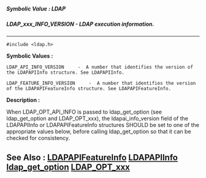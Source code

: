 ##### Symbolic Value : LDAP
##### LDAP_xxx_INFO_VERSION - LDAP execution information.
---
```
#include <ldap.h>
```

**Symbolic Values :**

	LDAP_API_INFO_VERSION	  -  A number that identifies the version of the LDAPAPIInfo structure. See LDAPAPIInfo.

	LDAP_FEATURE_INFO_VERSION	  -  A number that identifies the version of the LDAPAPIFeatureInfo structure. See LDAPAPIFeatureInfo.


**Description :**

When LDAP_OPT_API_INFO is passed to ldap_get_option (see ldap_get_option and LDAP_OPT_xxx), the ldapai_info_version field of the LDAPAPIInfo or LDAPAPIFeatureInfo structures SHOULD be set to one of the appropriate values below, before calling ldap_get_option so that it can be checked for consistency.  


**See Also :**
[LDAPAPIFeatureInfo](/domino-c-api-docs/reference/Data/LDAPAPIFeatureInfo)
[LDAPAPIInfo](/domino-c-api-docs/reference/Data/LDAPAPIInfo)
[ldap_get_option](/domino-c-api-docs/reference/Func/ldap_get_option)
[LDAP_OPT_xxx](/domino-c-api-docs/reference/Symb/LDAP_OPT_xxx)
---
